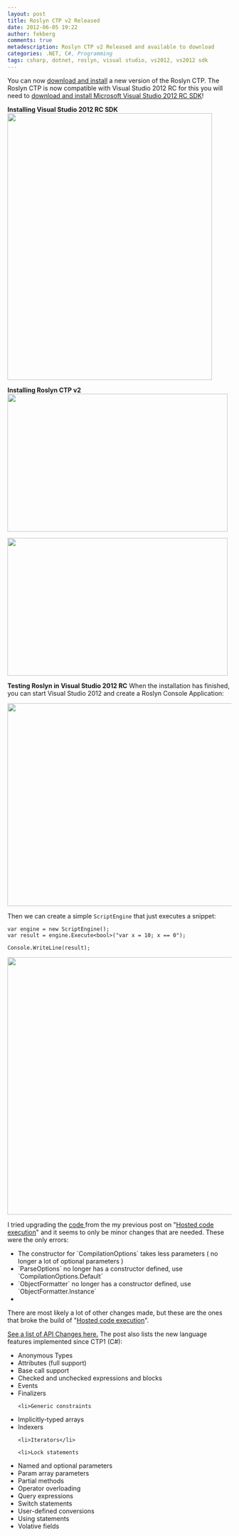 ```yaml
---
layout: post
title: Roslyn CTP v2 Released
date: 2012-06-05 19:22
author: fekberg
comments: true
metadescription: Roslyn CTP v2 Released and available to download
categories: .NET, C#, Programming
tags: csharp, dotnet, roslyn, visual studio, vs2012, vs2012 sdk
---
```

You can now <a href="http://www.microsoft.com/en-us/download/details.aspx?id=27746">download and install</a> a new version of the Roslyn CTP. The Roslyn CTP is now compatible with Visual Studio 2012 RC for this you will need to <a href="http://www.microsoft.com/en-us/download/details.aspx?id=29930">download and install Microsoft Visual Studio 2012 RC SDK</a>!<!--excerpt-->

<strong>Installing Visual Studio 2012 RC SDK</strong>
<a href="http://cdn.filipekberg.se/fekberg-blog/wp-content/uploads/2012/06/1.png"><img src="http://cdn.filipekberg.se/fekberg-blog/wp-content/uploads/2012/06/1.png" alt="" title="Installing Visual Studio 2012 RC SDK" width="460" height="600" class="aligncenter size-full wp-image-862" /></a>

<strong>Installing Roslyn CTP v2</strong>
<a href="http://cdn.filipekberg.se/fekberg-blog/wp-content/uploads/2012/06/2.png"><img src="http://cdn.filipekberg.se/fekberg-blog/wp-content/uploads/2012/06/2.png" alt="" title="Installing Roslyn CTP v2" width="495" height="310" class="aligncenter size-full wp-image-863" /></a>

<a href="http://cdn.filipekberg.se/fekberg-blog/wp-content/uploads/2012/06/21.png"><img src="http://cdn.filipekberg.se/fekberg-blog/wp-content/uploads/2012/06/21.png" alt="" title="Installation of Roslyn CTP v2 complete" width="495" height="310" class="aligncenter size-full wp-image-864" /></a>

<strong>Testing Roslyn in Visual Studio 2012 RC</strong>
When the installation has finished, you can start Visual Studio 2012 and create a Roslyn Console Application:

<a href="http://cdn.filipekberg.se/fekberg-blog/wp-content/uploads/2012/06/3.png"><img src="http://cdn.filipekberg.se/fekberg-blog/wp-content/uploads/2012/06/3.png" alt="" title="Creating a Roslyn Console Application" width="800" height="456" class="aligncenter size-full wp-image-865" /></a>

Then we can create a simple `ScriptEngine` that just executes a snippet:

	var engine = new ScriptEngine();
	var result = engine.Execute<bool>("var x = 10; x == 0");

	Console.WriteLine(result);

<a href="http://cdn.filipekberg.se/fekberg-blog/wp-content/uploads/2012/06/4.png"><img src="http://cdn.filipekberg.se/fekberg-blog/wp-content/uploads/2012/06/4.png" alt="" title="Executing a code snippet with Roslyn" width="864" height="579" class="aligncenter size-full wp-image-867" /></a>

I tried upgrading the <a href="https://github.com/fekberg/Roslyn-Hosted-Execution">code </a>from the my previous post on "<a href="http://www.filipekberg.se/2011/12/08/hosted-execution-of-smaller-code-snippets-with-roslyn/">Hosted code execution</a>" and it seems to only be minor changes that are needed. These were the only errors:

<ul>
	<li>The constructor for `CompilationOptions` takes less parameters ( no longer a lot of optional parameters )</li>
	<li>`ParseOptions` no longer has a constructor defined, use `CompilationOptions.Default`</li>
	<li>`ObjectFormatter` no longer has a constructor defined, use `ObjectFormatter.Instance`<li></ul>

There are most likely a lot of other changes made, but these are the ones that broke the build of "<a href="http://www.filipekberg.se/2011/12/08/hosted-execution-of-smaller-code-snippets-with-roslyn/">Hosted code execution</a>".

<a href="http://social.msdn.microsoft.com/Forums/en-US/roslyn/thread/2341e1f5-ce2e-48ff-93d6-bdd1bdbabd81">See a list of API Changes here.</a> The post also lists the new language features implemented since CTP1 (C#):

<ul>
	<li>Anonymous Types
</li>
	<li>Attributes (full support)
</li>
	<li>Base call support
</li>
	<li>Checked and unchecked expressions and blocks
</li>
	<li>Events
</li>
	<li>Finalizers</li>

	<li>Generic constraints
</li>
	<li>Implicitly-typed arrays
</li>
	<li>Indexers</li>

	<li>Iterators</li>

	<li>Lock statements
</li>
	<li>Named and optional parameters
</li>
	<li>Param array parameters
</li>
	<li>Partial methods
</li>
	<li>Operator overloading
</li>
	<li>Query expressions
</li>
	<li>Switch statements
</li>
	<li>User-defined conversions
</li>
	<li>Using statements
</li>
	<li>Volative fields</li>
</ul>
